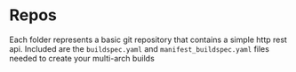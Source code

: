 # Repos

Each folder represents a basic git repository that contains a simple http rest api.
Included are the `buildspec.yaml` and `manifest_buildspec.yaml` files needed to create your multi-arch builds